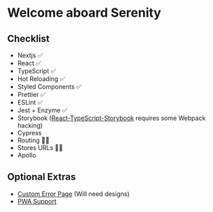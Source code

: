 # Welcome aboard Serenity

## Checklist

- Nextjs ✅
- React ✅
- TypeScript ✅
- Hot Reloading ✅
- Styled Components ✅
- Prettier ✅
- ESLint ✅
- Jest + Enzyme ✅
- Storybook ([React-TypeScript-Storybook](https://medium.com/@dandobusiness/setting-up-a-react-typescript-storybook-project-5e4e9f540568) requires some Webpack hacking)
- Cypress
- Routing 🤷‍♀️
- Stores URLs 🤷‍♀️
- Apollo

## Optional Extras

- [Custom Error Page](https://nextjs.org/docs/advanced-features/custom-error-page) (Will need designs)
- [PWA Support](https://nextjs.org/features/progressive-web-apps#offline-support)
